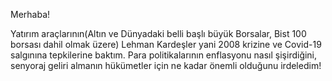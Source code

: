 Merhaba!

Yatırım araçlarının(Altın ve Dünyadaki belli başlı büyük Borsalar, Bist 100 borsası dahil olmak üzere) Lehman Kardeşler yani 2008 krizine ve Covid-19 salgınına tepkilerine baktım.
Para politikalarının enflasyonu nasıl şişirdiğini, senyoraj geliri almanın hükümetler için ne kadar önemli olduğunu irdeledim!

